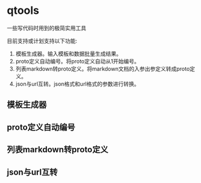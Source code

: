 # qtools
一些写代码时用到的极简实用工具

目前支持或计划支持以下功能:

1. 模板生成器。输入模板和数据批量生成结果。
2. proto定义自动编号。将proto定义自动从1开始编号。
3. 列表markdown转proto定义。将markdown文档的入参出参定义转成proto定义。
4. json与url互转。json格式和url格式的参数进行转换。



## 模板生成器


## proto定义自动编号


## 列表markdown转proto定义


## json与url互转


